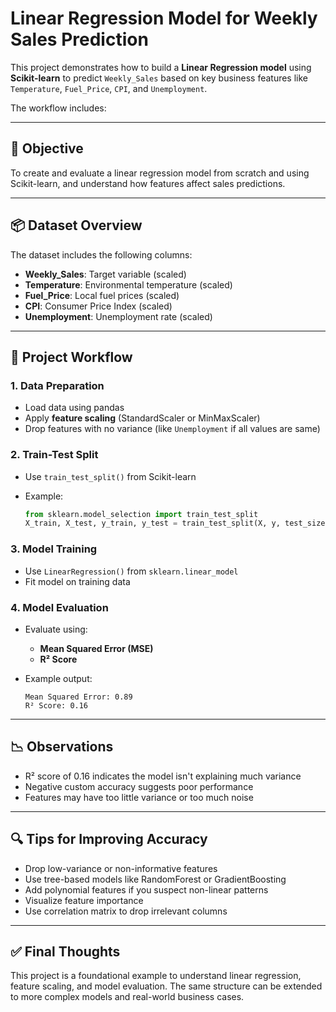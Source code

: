 # Linear Regression Model for Weekly Sales Prediction

This project demonstrates how to build a **Linear Regression model** using **Scikit-learn** to predict `Weekly_Sales` based on key business features like `Temperature`, `Fuel_Price`, `CPI`, and `Unemployment`.

The workflow includes:

---

## 🚀 Objective

To create and evaluate a linear regression model from scratch and using Scikit-learn, and understand how features affect sales predictions.

---

## 📦 Dataset Overview

The dataset includes the following columns:

* **Weekly\_Sales**: Target variable (scaled)
* **Temperature**: Environmental temperature (scaled)
* **Fuel\_Price**: Local fuel prices (scaled)
* **CPI**: Consumer Price Index (scaled)
* **Unemployment**: Unemployment rate (scaled)

---

## 🧠 Project Workflow

### 1. **Data Preparation**

* Load data using pandas
* Apply **feature scaling** (StandardScaler or MinMaxScaler)
* Drop features with no variance (like `Unemployment` if all values are same)

### 2. **Train-Test Split**

* Use `train_test_split()` from Scikit-learn
* Example:

  ```python
  from sklearn.model_selection import train_test_split
  X_train, X_test, y_train, y_test = train_test_split(X, y, test_size=0.2, random_state=42)
  ```

### 3. **Model Training**

* Use `LinearRegression()` from `sklearn.linear_model`
* Fit model on training data

### 4. **Model Evaluation**

* Evaluate using:

  * **Mean Squared Error (MSE)**
  * **R² Score**
* Example output:

  ```
  Mean Squared Error: 0.89
  R² Score: 0.16
  ```

---

## 📉 Observations

* R² score of 0.16 indicates the model isn't explaining much variance
* Negative custom accuracy suggests poor performance
* Features may have too little variance or too much noise

---

## 🔍 Tips for Improving Accuracy

* Drop low-variance or non-informative features
* Use tree-based models like RandomForest or GradientBoosting
* Add polynomial features if you suspect non-linear patterns
* Visualize feature importance
* Use correlation matrix to drop irrelevant columns

---

## ✅ Final Thoughts

This project is a foundational example to understand linear regression, feature scaling, and model evaluation. The same structure can be extended to more complex models and real-world business cases.

